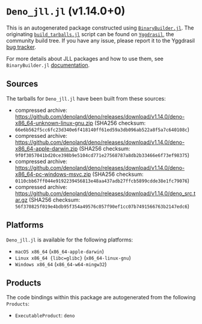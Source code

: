 # `Deno_jll.jl` (v1.14.0+0)

This is an autogenerated package constructed using [`BinaryBuilder.jl`](https://github.com/JuliaPackaging/BinaryBuilder.jl). The originating [`build_tarballs.jl`](https://github.com/JuliaPackaging/Yggdrasil/blob/8d6c4cde2639a94eeee2c2e597fcc17603ebe7e2/D/Deno/build_tarballs.jl) script can be found on [`Yggdrasil`](https://github.com/JuliaPackaging/Yggdrasil/), the community build tree.  If you have any issue, please report it to the Yggdrasil [bug tracker](https://github.com/JuliaPackaging/Yggdrasil/issues).

For more details about JLL packages and how to use them, see `BinaryBuilder.jl` [documentation](https://juliapackaging.github.io/BinaryBuilder.jl/dev/jll/).

## Sources

The tarballs for `Deno_jll.jl` have been built from these sources:

* compressed archive: https://github.com/denoland/deno/releases/download/v1.14.0/deno-x86_64-unknown-linux-gnu.zip (SHA256 checksum: `66e6b562f5cc6fc23d340e6f418140ff61ed59a3db096ab522a8f5a7c640108c`)
* compressed archive: https://github.com/denoland/deno/releases/download/v1.14.0/deno-x86_64-apple-darwin.zip (SHA256 checksum: `9f0f3057041bd20ce398b9e5104cd771e27568787a8db2b33466e6f73ef98375`)
* compressed archive: https://github.com/denoland/deno/releases/download/v1.14.0/deno-x86_64-pc-windows-msvc.zip (SHA256 checksum: `0110cbb67ff044e9192239456813e48aa437adb27ffcb5899cdde38e1fc79076`)
* compressed archive: https://github.com/denoland/deno/releases/download/v1.14.0/deno_src.tar.gz (SHA256 checksum: `56f370825f019e4bdb95f354a49576c057f90ef1cc07b7491566763b2147edc6`)

## Platforms

`Deno_jll.jl` is available for the following platforms:

* `macOS x86_64` (`x86_64-apple-darwin`)
* `Linux x86_64 {libc=glibc}` (`x86_64-linux-gnu`)
* `Windows x86_64` (`x86_64-w64-mingw32`)

## Products

The code bindings within this package are autogenerated from the following `Products`:

* `ExecutableProduct`: `deno`
